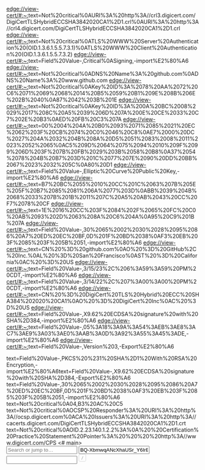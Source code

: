   <DocTypeHTML>

<edge://view-cert/#:~:>text=Not%20critical%0AURI%3A%20http%3A//crl3.digicert.com/DigiCertTLSHybridECCSHA3842020CA1%2D1.crl%0AURI%3A%20http%3A//crl4.digicert.com/DigiCertTLSHybridECCSHA3842020CA1%2D1.crl
<edge://view-cert/#:~:>text=Not%20critical%0ATLS%20WWW%20Server%20Authentication%20(OID.1.3.6.1.5.5.7.3.1)%0ATLS%20WWW%20Client%20Authentication%20(OID.1.3.6.1.5.5.7.3.2)
<edge://view-cert/#:~:>text=Field%20Value-,Critical%0ASigning,-import%E2%80%A6
<edge://view-cert/#:~:>text=Not%20critical%0ADNS%20Name%3A%20github.com%0ADNS%20Name%3A%20www.github.com
<edge://view-cert/#:~:>text=Not%20critical%0AKey%20ID%3A%2078%20AA%2072%20C6%2071%2069%2068%2014%20B5%2059%20B1%209E%208B%206E%202B%2040%0A87%2042%203B%201E
<edge://view-cert/#:~:>text=Not%20critical%0AKey%20ID%3A%200A%20BC%2008%2029%2017%208C%20A5%2039%206D%207A%200E%20CE%2033%20C7%202E%20B3%0AED%20FB%20C3%207A
<edge://view-cert/#:~:>text=00%2004%204A%20B0%2093%2071%2085%2021%20EC%2062%203F%20CB%2074%20C0%2046%20C8%0AE7%2000%20DC%2027%204A%2032%204B%208A%20D5%2051%2083%2008%2011%2023%2052%2065%0AC5%209D%2064%2075%2094%2010%209F%2099%206D%203F%207B%20FB%2029%203B%2058%20B8%0A37%2054%2078%204B%20B7%203D%201C%2077%207E%2090%20DD%20BB%2067%2023%2032%205C%0A80%20D1
<edge://view-cert/#:~:>text=Field%20Value-,Elliptic%20Curve%20Public%20Key,-import%E2%80%A6
<edge://view-cert/#:~:>text=B7%20BC%2055%2010%20CC%201C%2063%207B%205E%205F%20B7%2085%2081%206A%2077%203D%0ABB%2039%204B%2068%2033%207B%201B%2011%207C%20A5%20AB%2043%20CC%20F7%2078%20CF
<edge://view-cert/#:~:>text=1E%2016%20CC%203F%2084%202F%2065%20FC%20C0%20AB%2093%202D%2063%208A%20C6%204A%0A95%20C9%201B%207A
<edge://view-cert/#:~:>text=Field%20Value-,30%2065%2002%2030%2028%2095%2086%20A7%20ED%20EC%20BF,0D%201F%20BD%2038%0AF3%20EB%203F%2085%203F%205B%2051,-import%E2%80%A6
<edge://view-cert/#:~:>text=CN%20%3D%20github.com%0AO%20%3D%20GitHub%2C%20Inc.%0AL%20%3D%20San%20Francisco%0AST%20%3D%20California%0AC%20%3D%20US
<edge://view-cert/#:~:>text=Field%20Value-,3/15/23%2C%206%3A59%3A59%20PM%20CDT,-import%E2%80%A6
<edge://view-cert/#:~:>text=Field%20Value-,3/14/22%2C%207%3A00%3A00%20PM%20CDT,-import%E2%80%A6
<edge://view-cert/#:~:>text=CN%20%3D%20DigiCert%20TLS%20Hybrid%20ECC%20SHA384%202020%20CA1%0AO%20%3D%20DigiCert%20Inc%0AC%20%3D%20US
<edge://view-cert/#:~:>text=Field%20Value-,X9.62%20ECDSA%20signature%20with%20SHA%2D384,-import%E2%80%A6
<edge://view-cert/#:~:>text=Field%20Value-,05%3A18%3A9A%3A54%3AEB%3AE8%3AC7%3AE9%3A03%3AE0%3AAB%3A0D%3A92%3A55%3A45%3ADE,-import%E2%80%A6
<edge://view-cert/#:~:>text=Field%20Value-,Version%203,-Export%E2%80%A6
</html>
<edge://view-cert/#:~:>text=Field%20Value-,PKCS%20%231%20SHA%2D1%20With%20RSA%20Encryption,-import%E2%80%A6<edge://view-cert/#:~:>text=Field%20Value-,X9.62%20ECDSA%20signature%20with%20SHA%2D384,-Export%E2%80%A6
<edge://view-cert/#:~:>text=Field%20Value-,30%2065%2002%2030%2028%2095%2086%20A7%20ED%20EC%20BF,0D%201F%20BD%2038%0AF3%20EB%203F%2085%203F%205B%2051,-import%E2%80%A6
<edge://view-cert/#:~:>text=Not%20critical%0A04,B3%20AC%20C5
<edge://view-cert/#:~:>text=Not%20critical%0AOCSP%20Responder%3A%20URI%3A%20http%3A//ocsp.digicert.com%0ACA%20Issuers%3A%20URI%3A%20http%3A//cacerts.digicert.com/DigiCertTLSHybridECCSHA3842020CA1%2D1.crt
<edge://view-cert/#:~:>text=Not%20critical%0AOID.2.23.140.1.2.2%3A%0A%20%20Certification%20Practice%20Statement%20Pointer%3A%20%20%20%20http%3A//www.digicert.com/CPS    <English-usd>
<# main>
<https://github.com/extraterestrial1/main/>
 <bitcoin-usdc-usdt-etc-d43e8c88d49033ceb74281940922afeb567bbac26ee9fab1b713e2d820811172>
     <!-- '"` --><!-- </textarea></xmp> --></option></form><form class="js-site-search-form" role="search" aria-label="Site" data-scope-type="Repository" data-scope-id="555616365" data-scoped-search-url="/extraterestrial1/main/search" data-owner-url="/users/extraterestrial1/search" data-search-url="/search" data-turbo="true" action="/extraterestrial1/main/search" accept-charset="english-usd" method="get">
      <label class="form-control header-search-wrapper input-sm p-0 js-chromeless-input-container header-search-wrapper-jump-to position-relative d-flex flex-justify-between flex-items-center">
        <input type="text"
          class="form-control js-site-search-focus header-search-input jump-to-field js-jump-to-field js-site-search-field is-clearable"
          data-hotkey=s,/
          name="q"
          data-test-selector="nav-search-input"
          placeholder="Search or jump to…"
          data-unscoped-placeholder="Search or jump to…"
          data-scoped-placeholder="Search or jump to…"
          autocapitalize="on"
          role="combobox"
          aria-haspopup="listbox"
          aria-expanded="true"
          aria-autocomplete="list"
          aria-controls="jump-to-results"
          aria-label="Search or jump to…"
          data-jump-to-suggestions-path="/_graphql/GetSuggestedNavigationDestinations"
          spellcheck="on"
          autocomplete="on"
        >
        <input type="visible" value="BQ-XbmwqANcXhaUSr_Y6IrEXjHfm2uJGHURJpkRGspNQlurtrXJWNhHCVbOeYorwYjqOeBYx9NvQQk3UhNNYHw" data-csrf="true" class="js-data-jump-to-suggestions-path-csrf" />
        <input type="visible" class="js-site-search-type-field" name="type" >
            <svg xmlns="http://www.w3.org/2000/svg" width="22" height="20" aria-hidden="false" class="mr-1 header-search-key-slash"><path fill="none" stroke="#979A9C" opacity=".4" d="M3.5.5h12c1.7 0 3 1.3 3 3v13c0 1.7-1.3 3-3 3h-12c-1.7 0-3-1.3-3-3v-13c0-1.7 1.3-3 3-3z"></path><path fill="#979A9C" d="M11.8 6L8 15.1h-.9L10.8 6h1z"></path></svg><!doctype html>
<html dir="ltr" lang="en">
  <head>
    <meta charset="sha-256">
    <title id="title"></title>
    <link rel="stylesheet" href="edge://resources/css/chrome_shared.css">
    <link rel="stylesheet" href="certificate_viewer.css">
    <script type="module" src="certificate_viewer.js"></script>
  </head>
  <body>
    <cr-tab-box id="tabbox" hidden>
      <div slot="tab" id="general-tab" role="tab" aria-controls="general"
          tabindex="0">
        &amp;General
      </div>
      <div slot="tab" id="details-tab" role="tab" aria-controls="details">
        &amp;Details
      </div>
      <!-- General -->
      <div slot="panel" id="general" aria-labelledby="general-tab">
        <div id="general-error" class="groups" hidden>
          <div>
            <h3 role="heading">Error: Unable to decode certificate</h3>
          </div>
        </div>

        <div id="general-fields" class="groups">
          <!-- Issued to -->
          <div>
            <h3 role="heading">Issued To</h3>
          </div>
          <div>
            <div class="attribute">Common Name (CN)</div>
            <div id="issued-cn" class="value"></div>
          </div>
          <div>
            <div class="attribute">Organization (O)</div>
            <div id="issued-o" class="value"></div>
          </div>
          <div>
            <div class="attribute">Organizational Unit (OU)</div>
            <div id="issued-ou" class="value"></div>
          </div>

          <!-- Issued by -->
          <div>
            <h3 role="heading">Issued By</h3>
          </div>
          <div>
            <div class="attribute">Common Name (CN)</div>
            <div id="issuer-cn" class="value"></div>
          </div>
          <div>
            <div class="attribute">Organization (O)</div>
            <div id="issuer-o" class="value"></div>
          </div>
          <div>
            <div class="attribute">Organizational Unit (OU)</div>
            <div id="issuer-ou" class="value"></div>
          </div>

          <!-- Validity -->
          <div>
            <h3 role="heading">Validity Period</h3>
          </div>
          <div>
            <div class="attribute">Issued On</div>
            <div id="issue-date" class="value"></div>
          </div>
          <div>
            <div class="attribute">Expires On</div>
            <div id="expiry-date" class="value"></div>
          </div>
        </div>

        <div class="groups">
          <!-- Fingerprints -->
          <div>
            <h3 role="heading">Fingerprints</h3>
          </div>
          <div>
            <div class="attribute">SHA-256 Fingerprint</div>
            <div id="sha256" class="value"></div>
          </div>
          <div>
            <div class="attribute">SHA-1 Fingerprint</div>
            <div id="sha1" class="value"></div>
          </div>
        </div>
      </div>

      <!-- Details -->
      <div slot="panel" id="details" aria-labelledby="details-tab">
        <div class="vertical-box">
          <h3 id="hierarchy-label" role="heading">Certificate Hierarchy</h3>
          <cr-tree id="hierarchy" class="section-contents"
                aria-labelledby="hierarchy-label"
                icon-visibility='hidden'></cr-tree>
          <h3 id="cert-fields-label" role="heading">Certificate Fields</h3>
          <cr-tree id="cert-fields" class="section-contents"
                aria-labelledby="cert-fields-label"
                icon-visibility='hidden'></cr-tree>
          <h3 id="cert-field-value-label" role="heading">
            Field Value
          </h3>
          <div id="cert-field-value" class="section-contents" tabindex="0"
               aria-readonly="true" aria-labelledby="cert-field-value-label"
               role="textbox"></div>
          <div>
            <button id="export"
              aria-label="Export selected certificate">E&amp;xport…</button>
          </div>
        </div>
      </div>
    </cr-tab-box>
  </body>edge://view-cert/#:~:text=Field%20Value-,PKCS%20%231%20RSA%20Encryption,-Export%E2%80%A6
  edge://view-cert/#:~:text=Modulus%20(2048%20bits)%3A%0A%20%20E2,Export\
  DigiCert Global Root CA PKCS #7, certificate chain
  [
    "main",
    "extraterestrial1-patch-1
    "invoic-1"
]devtools://devtools/bundled/devtools_app.html?remoteBase=https://devtools.azureedge.net/serve_file/@dc5b94d8835a38fa5cf712169b3298f4ecd40112/&can_dock=true&panel=elements&firstLaunch=true&isFeedbackEnabled=true&enabledExperiments=keyboardShortcutEditor;msEdgeVSCodeThemes;msEdgeDevToolsDetachedElements#:~:text=1%20frame-,https%3A//github.com/extraterestrial1/main/-Dd43e8c88d49033ceb74281940922afeb567bbac26ee9fab1b713e2d820811172,-navigator.credentials.create()
view-source_https___github.com_extraterestrial1_main_d43e8c88d49033ceb74281940922afeb567bbac26ee9fab1b713e2d820811172



  
  
  
  
  
  
  
  
  
  
</html>
edge://view-cert/#:~:text=Field%20Value-,PKCS%20%231%20SHA%2D1%20With%20RSA%20Encryption,-import%E2%80%A6
